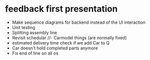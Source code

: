 # feedback first presentation

- Make sequence diagrams for backend instead of the UI interaction
- Unit testing
- Splitting assembly line
- Revisit schedular
//- Carmodel things (are normally fixed)
- estimated delivery time check if we add Car to Q
- Car doesn't hold completed parts anymore
- Fix end of line on all os

